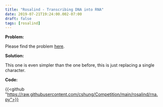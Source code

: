 ```yaml
---
title: "Rosalind - Transcribing DNA into RNA"
date: 2019-07-21T19:24:00.002-07:00
draft: false
tags: [rosalind]
---
```


**Problem:**

Please find the problem [here](http://rosalind.info/problems/rna/).

**Solution:**

This one is even simpler than the one before, this is just replacing a single character.

**Code:**

{{<github "https://raw.githubusercontent.com/cshung/Competition/main/rosalind/rna.py">}}

